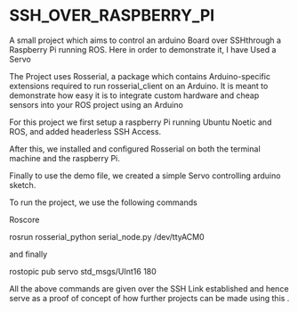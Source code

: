 # SSH_OVER_RASPBERRY_PI
A small project which aims to control an arduino Board over SSHthrough a Raspberry Pi running ROS. Here in order to demonstrate it, I have Used a Servo

The Project uses Rosserial, a package which contains Arduino-specific extensions required to run rosserial_client on an Arduino. 
It is meant to demonstrate how easy it is to integrate custom hardware and cheap sensors into your ROS project using an Arduino

For this project we first setup a raspberry Pi running Ubuntu Noetic and ROS, and added headerless SSH Access.

After this, we installed and configured Rosserial on both the terminal machine and the raspberry Pi.



Finally to use the demo file, we created a simple Servo controlling arduino sketch.

To run the project, we use the following commands

Roscore <To start up ROS >
  
rosrun rosserial_python serial_node.py /dev/ttyACM0 <To start the rosserial instance at the COM PORT connected to the arduino>
  
 and finally
 
  rostopic pub servo std_msgs/UInt16  180 <Which publishes the input value  to the arduino board>
 
All the above commands are given over the SSH Link established and hence serve as a proof of concept of how further projects can be made using this .
